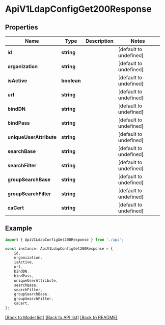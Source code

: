 # ApiV1LdapConfigGet200Response


## Properties

Name | Type | Description | Notes
------------ | ------------- | ------------- | -------------
**id** | **string** |  | [default to undefined]
**organization** | **string** |  | [default to undefined]
**isActive** | **boolean** |  | [default to undefined]
**url** | **string** |  | [default to undefined]
**bindDN** | **string** |  | [default to undefined]
**bindPass** | **string** |  | [default to undefined]
**uniqueUserAttribute** | **string** |  | [default to undefined]
**searchBase** | **string** |  | [default to undefined]
**searchFilter** | **string** |  | [default to undefined]
**groupSearchBase** | **string** |  | [default to undefined]
**groupSearchFilter** | **string** |  | [default to undefined]
**caCert** | **string** |  | [default to undefined]

## Example

```typescript
import { ApiV1LdapConfigGet200Response } from './api';

const instance: ApiV1LdapConfigGet200Response = {
    id,
    organization,
    isActive,
    url,
    bindDN,
    bindPass,
    uniqueUserAttribute,
    searchBase,
    searchFilter,
    groupSearchBase,
    groupSearchFilter,
    caCert,
};
```

[[Back to Model list]](../README.md#documentation-for-models) [[Back to API list]](../README.md#documentation-for-api-endpoints) [[Back to README]](../README.md)

